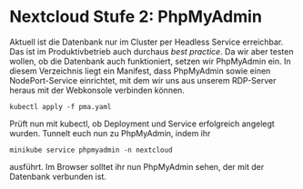 # Nextcloud Stufe 2: PhpMyAdmin

Aktuell ist die Datenbank nur im Cluster per Headless Service erreichbar. Das ist im Produktivbetrieb auch durchaus _best practice_. Da wir aber testen wollen, ob die Datenbank auch funktioniert, setzen wir PhpMyAdmin ein.
In diesem Verzeichnis liegt ein Manifest, dass PhpMyAdmin sowie einen NodePort-Service einrichtet, mit dem wir uns aus unserem RDP-Server heraus mit der Webkonsole verbinden können.

```shell
kubectl apply -f pma.yaml
```
 
Prüft nun mit kubectl, ob Deployment und Service erfolgreich angelegt wurden.
Tunnelt euch nun zu PhpMyAdmin, indem ihr 

```shell
minikube service phpmyadmin -n nextcloud
``` 
ausführt. Im Browser solltet ihr nun PhpMyAdmin sehen, der mit der Datenbank verbunden ist.